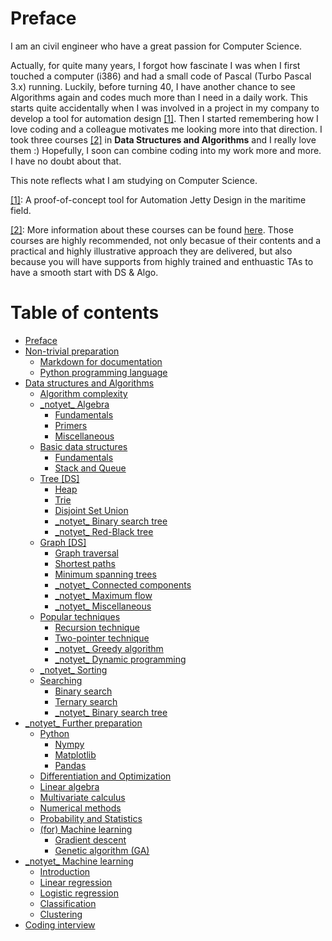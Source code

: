 # Preface

I am an civil engineer who have a great passion for Computer Science.

Actually, for quite many years, I forgot how fascinate I was when I first touched a computer \(i386\) and had a small code of Pascal \(Turbo Pascal 3.x\) running. Luckily, before turning 40, I have another chance to see Algorithms again and codes much more than I need in a daily work. This starts quite accidentally when I was involved in a project in my company to develop a tool for automation design [\[1\]](./#fn01). Then I started remembering how I love coding and a colleague motivates me looking more into that direction. I took three courses [\[2\]](./#fn02) in **Data Structures and Algorithms** and I really love them :\) Hopefully, I soon can combine coding into my work more and more. I have no doubt about that.

This note reflects what I am studying on Computer Science.

[\[1\]](./): A proof-of-concept tool for Automation Jetty Design in the maritime field.

[\[2\]](./): More information about these courses can be found [here](http://bigocoding.com/). Those courses are highly recommended, not only becasue of their contents and a practical and highly illustrative approach they are delivered, but also because you will have supports from highly trained and enthuastic TAs to have a smooth start with DS & Algo.  


# Table of contents

* [Preface](README.md)
* [Non-trivial preparation](non-trivial-preparation/README.md)
  * [Markdown for documentation](non-trivial-preparation/markdown.md)
  * [Python programming language](non-trivial-preparation/python-language.md)
* [Data structures and Algorithms](ds-algo/README.md)
  * [Algorithm complexity](ds-algo/algorithm-complexity.md)
  * [\_notyet\_ Algebra](ds-algo/algebra/README.md)
    * [Fundamentals](ds-algo/algebra/fundamentals.md)
    * [Primers](ds-algo/algebra/primers.md)
    * [Miscellaneous](ds-algo/algebra/miscellaneous.md)
  * [Basic data structures](ds-algo/data-structures/README.md)
    * [Fundamentals](ds-algo/data-structures/basic.md)
    * [Stack and Queue](ds-algo/data-structures/stack-and-queue.md)
  * [Tree \[DS\]](ds-algo/tree/README.md)
    * [Heap](ds-algo/tree/heap.md)
    * [Trie](ds-algo/tree/trie.md)
    * [Disjoint Set Union](ds-algo/tree/disjoint-set-union.md)
    * [\_notyet\_ Binary search tree](ds-algo/tree/binary-search-tree.md)
    * [\_notyet\_ Red-Black tree](ds-algo/tree/red-black-tree.md)
  * [Graph \[DS\]](ds-algo/graphs/README.md)
    * [Graph traversal](ds-algo/graphs/elementary-algorithms.md)
    * [Shortest paths](ds-algo/graphs/shortest-paths.md)
    * [Minimum spanning trees](ds-algo/graphs/spanning-trees.md)
    * [\_notyet\_ Connected components](ds-algo/graphs/connected-components.md)
    * [\_notyet\_ Maximum flow](ds-algo/graphs/maximum-flow.md)
    * [\_notyet\_ Miscellaneous](ds-algo/graphs/miscellaneous.md)
  * [Popular techniques](ds-algo/tech/README.md)
    * [Recursion technique](ds-algo/tech/recursion-technique.md)
    * [Two-pointer technique](ds-algo/tech/two-pointer-technique.md)
    * [\_notyet\_ Greedy algorithm](ds-algo/tech/greedy-algorithm.md)
    * [\_notyet\_ Dynamic programming](ds-algo/tech/dynamic-programming.md)
  * [\_notyet\_ Sorting](ds-algo/sorting.md)
  * [Searching](ds-algo/searching/README.md)
    * [Binary search](ds-algo/searching/binary-search.md)
    * [Ternary search](ds-algo/searching/ternary-search.md)
    * [\_notyet\_ Binary search tree](ds-algo/searching/binary-search-tree.md)
* [\_notyet\_ Further preparation](further-preparation/README.md)
  * [Python](further-preparation/python/README.md)
    * [Nympy](further-preparation/python/nympy.md)
    * [Matplotlib](further-preparation/python/matplotlib.md)
    * [Pandas](further-preparation/python/pandas.md)
  * [Differentiation and Optimization](further-preparation/differentiation-and-optimization.md)
  * [Linear algebra](further-preparation/linear-algebra.md)
  * [Multivariate calculus](further-preparation/multivariate-calculus.md)
  * [Numerical methods](further-preparation/numerical-methods.md)
  * [Probability and Statistics](further-preparation/probability-and-statistics.md)
  * [\(for\) Machine learning](further-preparation/for-machine-learning/README.md)
    * [Gradient descent](further-preparation/for-machine-learning/gradient-descent.md)
    * [Genetic algorithm \(GA\)](further-preparation/for-machine-learning/genetic-algorithm-ga.md)
* [\_notyet\_ Machine learning](machine-learning/README.md)
  * [Introduction](machine-learning/introduction.md)
  * [Linear regression](machine-learning/linear-regression.md)
  * [Logistic regression](machine-learning/logistic-regression.md)
  * [Classification](machine-learning/classification.md)
  * [Clustering](machine-learning/clustering.md)
* [Coding interview](interview.md)

